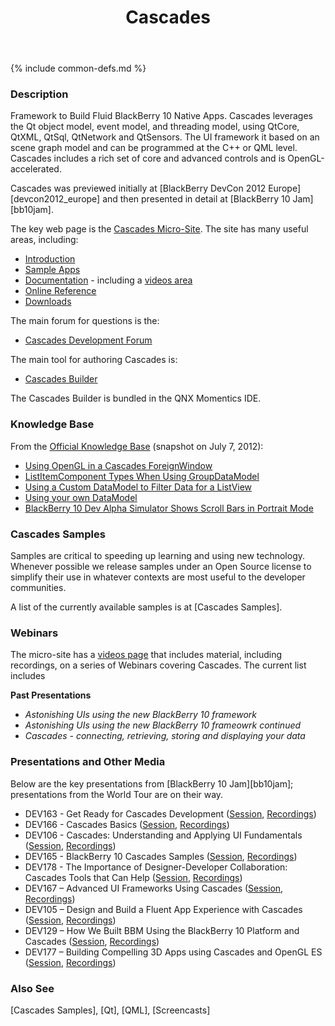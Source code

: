 ﻿---
title: Cascades
oneline: Framework to Build BlackBerry 10 Native Apps
forum: "http://supportforums.blackberry.com/t5/Cascades-Development/bd-p/Cascades"
techlink: "https://developer.blackberry.com/cascades/"
tags: cascades, native, blackberry10

layout: technology
---
{% include common-defs.md %}

### Description
Framework to Build Fluid BlackBerry 10 Native Apps.
Cascades leverages the Qt object model, event model, and threading model, using
QtCore, QtXML, QtSql, QtNetwork and QtSensors.
The UI framework it based on an scene graph model and can be programmed at the C++ or QML level.
Cascades includes a rich set of core and advanced controls and is OpenGL-accelerated.

Cascades was previewed initially at [BlackBerry DevCon 2012 Europe][devcon2012_europe]
and then presented in detail at [BlackBerry 10 Jam][bb10jam].

The key web page is the [Cascades Micro-Site](https://developer.blackberry.com/cascades/).
The site has many useful areas, including:
* [Introduction](https://developer.blackberry.com/cascades/documentation/getting_started/introtocascades.html)
* [Sample Apps](https://developer.blackberry.com/cascades/sampleapps)
* [Documentation](https://developer.blackberry.com/cascades/documentation) - including a [videos area](https://developer.blackberry.com/cascades/documentation/videos/index.html)
* [Online Reference](https://developer.blackberry.com/cascades/reference/classes.html)
* [Downloads](https://developer.blackberry.com/cascades/download)

The main forum for questions is the:

* [Cascades Development Forum](http://supportforums.blackberry.com/t5/Cascades-Development/bd-p/Cascades)

The main tool for authoring Cascades is:

* [Cascades Builder](https://developer.blackberry.com/cascades/documentation/getting_started/cascades_builder/index.html)

The Cascades Builder is bundled in the QNX Momentics IDE.

### Knowledge Base

From the [Official Knowledge Base](http://supportforums.blackberry.com/t5/Cascades-Development-Knowledge/tkb-p/Cascades@tkb?CPID=E10C020&Date=070612) (snapshot on July 7, 2012):

* [Using OpenGL in a Cascades ForeignWindow](http://supportforums.blackberry.com/t5/Cascades-Development-Knowledge/Using-OpenGL-in-a-Cascades-ForeignWindow/ta-p/1785779)
* [ListItemComponent Types When Using GroupDataModel](http://supportforums.blackberry.com/t5/Cascades-Development-Knowledge/ListItemComponent-Types-When-Using-GroupDataModel/ta-p/1750117)
* [Using a Custom DataModel to Filter Data for a ListView](http://supportforums.blackberry.com/t5/Cascades-Development-Knowledge/Using-a-Custom-DataModel-to-Filter-Data-for-a-ListView/ta-p/1752509)
* [Using your own DataModel](http://supportforums.blackberry.com/t5/Cascades-Development-Knowledge/Using-your-own-DataModel/ta-p/1755893)
* [BlackBerry 10 Dev Alpha Simulator Shows Scroll Bars in Portrait Mode](http://supportforums.blackberry.com/t5/Cascades-Development-Knowledge/BlackBerry-10-Dev-Alpha-Simulator-Shows-Scroll-Bars-in-Portrait/ta-p/1761701)

### Cascades Samples

Samples are critical to speeding up learning and using new technology.
Whenever possible we release samples under an Open Source license to simplify their use in whatever contexts are most useful
to the developer communities.

A list of the currently available samples is at [Cascades Samples].

### Webinars

The micro-site has a
[videos page](https://developer.blackberry.com/cascades/documentation/videos/index.html)
that includes
material, including recordings, on a series of Webinars covering Cascades.  The current list includes

**Past Presentations**
* _Astonishing UIs using the new BlackBerry 10 framework_
* _Astonishing UIs using the new BlackBerry 10 frameowrk continued_
* _Cascades - connecting, retrieving, storing and displaying your data_

### Presentations and Other Media

Below are the key presentations from [BlackBerry 10 Jam][bb10jam]; presentations from the World Tour
are on their way.

* DEV163 - Get Ready for Cascades Development
([Session](https://bbworld.blackberryconferences.net/2012/scheduler/sessionDetails.do?SESSION_ID=DEV163),
[Recordings](http://blackberrydevcon.eventmystro.com/em/presentation-details/auid/715/nav/cat "Requires Registration"))
* DEV166 - Cascades Basics
([Session](https://bbworld.blackberryconferences.net/2012/scheduler/sessionDetails.do?SESSION_ID=DEV166),
[Recordings](http://blackberrydevcon.eventmystro.com/em/presentation-details/auid/720/nav/cat "Requires Registration"))
* DEV106 - Cascades: Understanding and Applying UI Fundamentals
([Session](https://bbworld.blackberryconferences.net/2012/scheduler/sessionDetails.do?SESSION_ID=DEV106),
[Recordings](http://blackberrydevcon.eventmystro.com/em/presentation-details/auid/685/nav/cat "Requires Registration"))
* DEV165 - BlackBerry 10 Cascades Samples
([Session](https://bbworld.blackberryconferences.net/2012/scheduler/sessionDetails.do?SESSION_ID=DEV165),
[Recordings](http://blackberrydevcon.eventmystro.com/em/presentation-details/auid/719/nav/cat "Requires Registration"))
* DEV178 - The Importance of Designer-Developer Collaboration: Cascades Tools that Can Help
([Session](https://bbworld.blackberryconferences.net/2012/scheduler/sessionDetails.do?SESSION_ID=DEV178),
[Recordings](http://blackberrydevcon.eventmystro.com/em/presentation-details/auid/712/nav/cat "Requires Registration"))
* DEV167 – Advanced UI Frameworks Using Cascades
([Session](https://bbworld.blackberryconferences.net/2012/scheduler/sessionDetails.do?SESSION_ID=DEV167),
[Recordings](http://blackberrydevcon.eventmystro.com/em/presentation-details/auid/721/nav/cat "Requires Registration"))
* DEV105 – Design and Build a Fluent App Experience with Cascades
([Session](https://bbworld.blackberryconferences.net/2012/scheduler/sessionDetails.do?SESSION_ID=DEV105),
[Recordings](http://blackberrydevcon.eventmystro.com/em/presentation-details/auid/684/nav/cat "Requires Registration"))
* DEV129 – How We Built BBM Using the BlackBerry 10 Platform and Cascades
([Session](https://bbworld.blackberryconferences.net/2012/scheduler/sessionDetails.do?SESSION_ID=DEV129),
[Recordings](http://blackberrydevcon.eventmystro.com/em/presentation-details/auid/693/nav/cat "Requires Registration"))
* DEV177 – Building Compelling 3D Apps using Cascades and OpenGL ES
([Session](https://bbworld.blackberryconferences.net/2012/scheduler/sessionDetails.do?SESSION_ID=DEV177),
[Recordings](http://blackberrydevcon.eventmystro.com/em/presentation-details/auid/731/nav/cat "Requires Registration"))


### Also See
[Cascades Samples], [Qt], [QML], [Screencasts]

